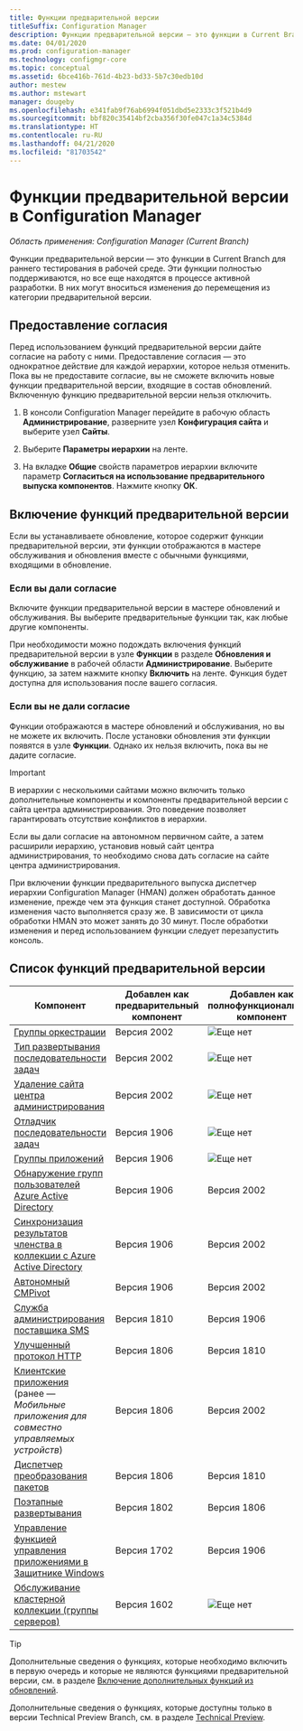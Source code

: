 ```yaml
---
title: Функции предварительной версии
titleSuffix: Configuration Manager
description: Функции предварительной версии — это функции в Current Branch для раннего тестирования в рабочей среде.
ms.date: 04/01/2020
ms.prod: configuration-manager
ms.technology: configmgr-core
ms.topic: conceptual
ms.assetid: 6bce416b-761d-4b23-bd33-5b7c30edb10d
author: mestew
ms.author: mstewart
manager: dougeby
ms.openlocfilehash: e341fab9f76ab6994f051dbd5e2333c3f521b4d9
ms.sourcegitcommit: bbf820c35414bf2cba356f30fe047c1a34c5384d
ms.translationtype: HT
ms.contentlocale: ru-RU
ms.lasthandoff: 04/21/2020
ms.locfileid: "81703542"
---
```

# <a name="pre-release-features-in-configuration-manager"></a>Функции предварительной версии в Configuration Manager

*Область применения: Configuration Manager (Current Branch)*

Функции предварительной версии — это функции в Current Branch для раннего тестирования в рабочей среде. Эти функции полностью поддерживаются, но все еще находятся в процессе активной разработки. В них могут вноситься изменения до перемещения из категории предварительной версии.

## <a name="give-consent"></a>Предоставление согласия  

Перед использованием функций предварительной версии дайте согласие на работу с ними. Предоставление согласия — это однократное действие для каждой иерархии, которое нельзя отменить. Пока вы не предоставите согласие, вы не сможете включить новые функции предварительной версии, входящие в состав обновлений. Включенную функцию предварительной версии нельзя отключить.

1. В консоли Configuration Manager перейдите в рабочую область **Администрирование**, разверните узел **Конфигурация сайта** и выберите узел **Сайты**.  

2. Выберите **Параметры иерархии** на ленте.  

3. На вкладке **Общие** свойств параметров иерархии включите параметр **Согласиться на использование предварительного выпуска компонентов**. Нажмите кнопку **ОК**.  

## <a name="enable-pre-release-features"></a>Включение функций предварительной версии

Если вы устанавливаете обновление, которое содержит функции предварительной версии, эти функции отображаются в мастере обслуживания и обновления вместе с обычными функциями, входящими в обновление.

### <a name="if-you-have-given-consent"></a>Если вы дали согласие

Включите функции предварительной версии в мастере обновлений и обслуживания. Вы выберите предварительные функции так, как любые другие компоненты.

При необходимости можно подождать включения функций предварительной версии в узле **Функции** в разделе **Обновления и обслуживание** в рабочей области **Администрирование**. Выберите функцию, за затем нажмите кнопку **Включить** на ленте. Функция будет доступна для использования после вашего согласия.

### <a name="if-you-havent-given-consent"></a>Если вы не дали согласие

Функции отображаются в мастере обновлений и обслуживания, но вы не можете их включить. После установки обновления эти функции появятся в узле **Функции**. Однако их нельзя включить, пока вы не дадите согласие.

> [!IMPORTANT]  
> В иерархии с несколькими сайтами можно включить только дополнительные компоненты и компоненты предварительной версии с сайта центра администрирования. Это поведение позволяет гарантировать отсутствие конфликтов в иерархии. <!--507197-->  
>
> Если вы дали согласие на автономном первичном сайте, а затем расширили иерархию, установив новый сайт центра администрирования, то необходимо снова дать согласие на сайте центра администрирования.  

При включении функции предварительного выпуска диспетчер иерархии Configuration Manager (HMAN) должен обработать данное изменение, прежде чем эта функция станет доступной. Обработка изменения часто выполняется сразу же. В зависимости от цикла обработки HMAN это может занять до 30 минут. После обработки изменения и перед использованием функции следует перезапустить консоль.

## <a name="list-of-pre-release-features"></a><a name="bkmk_table"></a> Список функций предварительной версии

<!--Note/tip for target article

> [!Note]  
> In this version of Configuration Manager, <feature name> is a pre-release feature. To enable it, see [Pre-release features](pre-release-features.md).  

> [!Tip]  
> This feature was first introduced in version 1702 as a [pre-release feature](pre-release-features.md). Beginning with version 1906, it's no longer a pre-release feature.  

-->

<!-- With each current branch release, to help purge this list a bit, remove any entries that were added as a full feature in a version that's no longer supported -->
| Компонент          | Добавлен как предварительный компонент | Добавлен как полнофункциональный компонент |
|------------------|----------------------|-------------------------|
| [Группы оркестрации](../../../sum/deploy-use/orchestration-groups.md) <!--3098816--> | Версия 2002 | ![Еще нет](media/red_x.png) |
| [Тип развертывания последовательности задач](../../../apps/get-started/creating-windows-applications.md#bkmk_tsdt) <!--3555953--> | Версия 2002 | ![Еще нет](media/red_x.png) |
| [Удаление сайта центра администрирования](../deploy/install/remove-central-administration-site.md) <!-- 3607277 --> | Версия 2002 | ![Еще нет](media/red_x.png) |
| [Отладчик последовательности задач](../../../osd/deploy-use/debug-task-sequence.md) <!--3612274,C3F37661-69E4-4D53-A39C-5D02F97E0E71--> | Версия 1906 | ![Еще нет](media/red_x.png) |
| [Группы приложений](../../../apps/deploy-use/create-app-groups.md) <!--3555907,EE16A1D8-EF1B-4094-845F-AC107E7C621D--> | Версия 1906 | ![Еще нет](media/red_x.png) |
| [Обнаружение групп пользователей Azure Active Directory](../deploy/configure/configure-discovery-methods.md#bkmk_azuregroupdisco) <!--3611956,023715E7-BFBA-4E9E-A80F-B5B626464ADD-->| Версия 1906 | Версия 2002 |
| [Синхронизация результатов членства в коллекции с Azure Active Directory](../../clients/manage/collections/create-collections.md#bkmk_aadcollsync) <!--3607475,C2127144-C8DE-49F6-9CB3-D4F5B59F9515-->| Версия 1906| Версия 2002 |
| [Автономный CMPivot](cmpivot.md#bkmk_standalone) <!--3555890/4692885,no GUID--> | Версия 1906 | Версия 2002 |
| [Служба администрирования поставщика SMS](../../plan-design/hierarchy/plan-for-the-sms-provider.md#bkmk_admin-service) <!--1359052--> | Версия 1810 | Версия 1906 |
| [Улучшенный протокол HTTP](../../plan-design/hierarchy/enhanced-http.md) <!--1356889,1358228--> | Версия 1806 | Версия 1810 |
| [Клиентские приложения](../../../comanage/workloads.md#client-apps) <br/> (ранее — *Мобильные приложения для совместно управляемых устройств*) <!--1357892/3600959,CC3AE625-BF72-49B1-8AB1-AF0DCF2D6F4C--> | Версия 1806 | Версия 2002 |
| [Диспетчер преобразования пакетов](../../../apps/pcm/package-conversion-manager.md) <!--1357861--> | Версия 1806 | Версия 1810 |
| [Поэтапные развертывания](../../../osd/deploy-use/create-phased-deployment-for-task-sequence.md) <!--1356837--> | Версия 1802 | Версия 1806 |
| [Управление функцией управления приложениями в Защитнике Windows](../../../protect/deploy-use/use-device-guard-with-configuration-manager.md) <!--3600958 (fka 1355092 & 1319346)--> | Версия 1702 | Версия 1906 |
| [Обслуживание кластерной коллекции (группы серверов)](../../../sum/deploy-use/service-a-server-group.md) <!--1081776,290B66D8-C735-4895-B59A-DD732D84A697--> | Версия 1602 | ![Еще нет](media/red_x.png) |

<!--Image used = ![Not yet](media/red_x.png) -->

> [!TIP]  
> Дополнительные сведения о функциях, которые необходимо включить в первую очередь и которые не являются функциями предварительной версии, см. в разделе [Включение дополнительных функций из обновлений](install-in-console-updates.md#bkmk_options).  
>
> Дополнительные сведения о функциях, которые доступны только в версии Technical Preview Branch, см. в разделе [Technical Preview](../../get-started/technical-preview.md).  
